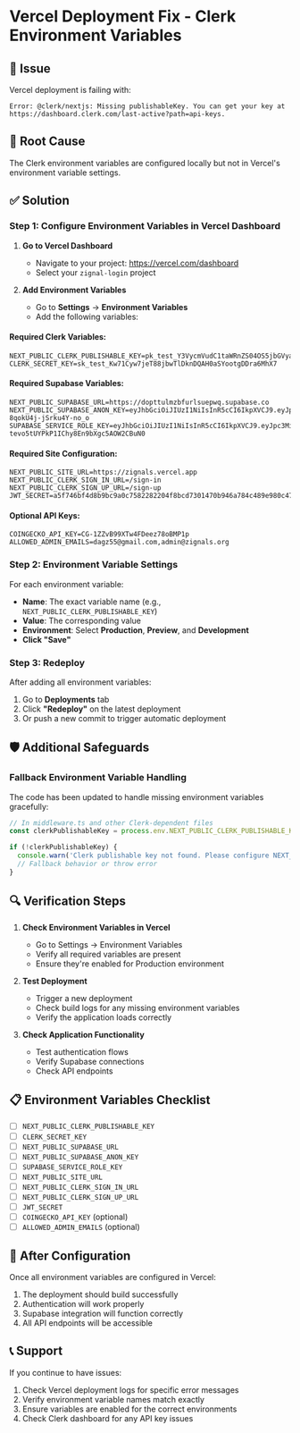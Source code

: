 # Vercel Deployment Fix - Clerk Environment Variables

## 🚨 Issue
Vercel deployment is failing with:
```
Error: @clerk/nextjs: Missing publishableKey. You can get your key at https://dashboard.clerk.com/last-active?path=api-keys.
```

## 🔧 Root Cause
The Clerk environment variables are configured locally but not in Vercel's environment variable settings.

## ✅ Solution

### Step 1: Configure Environment Variables in Vercel Dashboard

1. **Go to Vercel Dashboard**
   - Navigate to your project: https://vercel.com/dashboard
   - Select your `zignal-login` project

2. **Add Environment Variables**
   - Go to **Settings** → **Environment Variables**
   - Add the following variables:

#### Required Clerk Variables:
```
NEXT_PUBLIC_CLERK_PUBLISHABLE_KEY=pk_test_Y3VycmVudC1taWRnZS04OS5jbGVyay5hY2NvdW50cy5kZXYk
CLERK_SECRET_KEY=sk_test_Kw71Cyw7jeT88jbwTlDknDQAH0aSYootgDDra6MhX7
```

#### Required Supabase Variables:
```
NEXT_PUBLIC_SUPABASE_URL=https://dopttulmzbfurlsuepwq.supabase.co
NEXT_PUBLIC_SUPABASE_ANON_KEY=eyJhbGciOiJIUzI1NiIsInR5cCI6IkpXVCJ9.eyJpc3MiOiJzdXBhYmFzZSIsInJlZiI6ImRvcHR0dWxtemJmdXJsc3VlcHdxIiwicm9sZSI6ImFub24iLCJpYXQiOjE3NTc0OTMyMDcsImV4cCI6MjA3MzA2OTIwN30.0Y3WWbOBgf9xjhxOGQy6r4-8qokU4j-jSrku4Y-no_o
SUPABASE_SERVICE_ROLE_KEY=eyJhbGciOiJIUzI1NiIsInR5cCI6IkpXVCJ9.eyJpc3MiOiJzdXBhYmFzZSIsInJlZiI6ImRvcHR0dWxtemJmdXJsc3VlcHdxIiwicm9sZSI6InNlcnZpY2Vfcm9sZSIsImlhdCI6MTc1NzQ5MzIwNywiZXhwIjoyMDczMDY5MjA3fQ.Lo9hOhsA-tevo5tUYPkP1IChy8En9bXgc5AOW2CBuN0
```

#### Required Site Configuration:
```
NEXT_PUBLIC_SITE_URL=https://zignals.vercel.app
NEXT_PUBLIC_CLERK_SIGN_IN_URL=/sign-in
NEXT_PUBLIC_CLERK_SIGN_UP_URL=/sign-up
JWT_SECRET=a5f746bf4d8b9bc9a0c7582282204f8bcd7301470b946a784c489e980c47a89b
```

#### Optional API Keys:
```
COINGECKO_API_KEY=CG-1ZZvB99XTw4FDeez78oBMP1p
ALLOWED_ADMIN_EMAILS=dagz55@gmail.com,admin@zignals.org
```

### Step 2: Environment Variable Settings

For each environment variable:
- **Name**: The exact variable name (e.g., `NEXT_PUBLIC_CLERK_PUBLISHABLE_KEY`)
- **Value**: The corresponding value
- **Environment**: Select **Production**, **Preview**, and **Development**
- **Click "Save"**

### Step 3: Redeploy

After adding all environment variables:
1. Go to **Deployments** tab
2. Click **"Redeploy"** on the latest deployment
3. Or push a new commit to trigger automatic deployment

## 🛡️ Additional Safeguards

### Fallback Environment Variable Handling

The code has been updated to handle missing environment variables gracefully:

```typescript
// In middleware.ts and other Clerk-dependent files
const clerkPublishableKey = process.env.NEXT_PUBLIC_CLERK_PUBLISHABLE_KEY;

if (!clerkPublishableKey) {
  console.warn('Clerk publishable key not found. Please configure NEXT_PUBLIC_CLERK_PUBLISHABLE_KEY in Vercel.');
  // Fallback behavior or throw error
}
```

## 🔍 Verification Steps

1. **Check Environment Variables in Vercel**
   - Go to Settings → Environment Variables
   - Verify all required variables are present
   - Ensure they're enabled for Production environment

2. **Test Deployment**
   - Trigger a new deployment
   - Check build logs for any missing environment variables
   - Verify the application loads correctly

3. **Check Application Functionality**
   - Test authentication flows
   - Verify Supabase connections
   - Check API endpoints

## 📋 Environment Variables Checklist

- [ ] `NEXT_PUBLIC_CLERK_PUBLISHABLE_KEY`
- [ ] `CLERK_SECRET_KEY`
- [ ] `NEXT_PUBLIC_SUPABASE_URL`
- [ ] `NEXT_PUBLIC_SUPABASE_ANON_KEY`
- [ ] `SUPABASE_SERVICE_ROLE_KEY`
- [ ] `NEXT_PUBLIC_SITE_URL`
- [ ] `NEXT_PUBLIC_CLERK_SIGN_IN_URL`
- [ ] `NEXT_PUBLIC_CLERK_SIGN_UP_URL`
- [ ] `JWT_SECRET`
- [ ] `COINGECKO_API_KEY` (optional)
- [ ] `ALLOWED_ADMIN_EMAILS` (optional)

## 🚀 After Configuration

Once all environment variables are configured in Vercel:
1. The deployment should build successfully
2. Authentication will work properly
3. Supabase integration will function correctly
4. All API endpoints will be accessible

## 📞 Support

If you continue to have issues:
1. Check Vercel deployment logs for specific error messages
2. Verify environment variable names match exactly
3. Ensure variables are enabled for the correct environments
4. Check Clerk dashboard for any API key issues